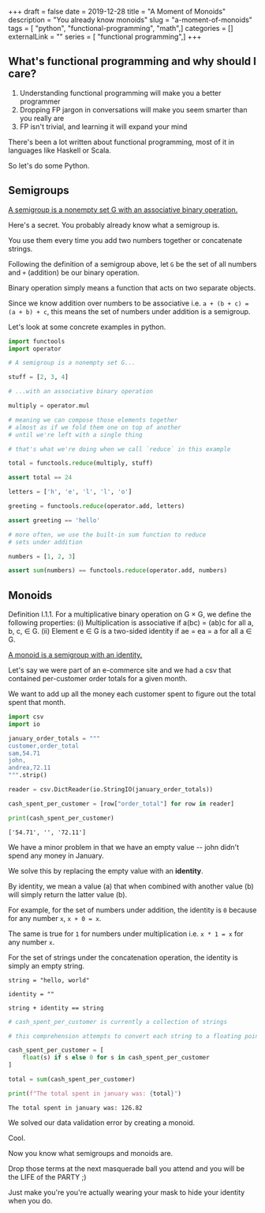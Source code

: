 +++
draft = false
date = 2019-12-28
title = "A Moment of Monoids"
description = "You already know monoids"
slug = "a-moment-of-monoids"
tags = [ "python", "functional-programming", "math",]
categories = []
externalLink = ""
series = [ "functional programming",]
+++
<!--more-->
## What's functional programming and why should I care?

1. Understanding functional programming will make you a better programmer
2. Dropping FP  jargon in conversations will make you seem smarter than you really are
3. FP isn't trivial, and learning it will expand your mind

There's been a lot written about functional programming, most of it in languages like Haskell or Scala.

So let's do some Python.


## Semigroups

[A semigroup is a nonempty set G with an associative binary operation.][1]

Here's a secret. You probably already know what a semigroup is.

You use them every time you add two numbers together or concatenate strings.

Following the definition of a semigroup above, let `G` be the set of all numbers and `+` (addition) be our binary operation.

Binary operation simply means a function that acts on two separate objects.

Since we know addition over numbers to be associative i.e. `a + (b + c) = (a + b) + c`, this means the set of numbers under addition is a semigroup.

Let's look at some concrete examples in python.

[1]: https://faculty.etsu.edu/gardnerr/5410/notes/I-1.pdf


```python
import functools
import operator

# A semigroup is a nonempty set G...

stuff = [2, 3, 4]

# ...with an associative binary operation

multiply = operator.mul

# meaning we can compose those elements together
# almost as if we fold them one on top of another
# until we're left with a single thing

# that's what we're doing when we call `reduce` in this example

total = functools.reduce(multiply, stuff)

assert total == 24

letters = ['h', 'e', 'l', 'l', 'o']

greeting = functools.reduce(operator.add, letters)

assert greeting == 'hello'

# more often, we use the built-in sum function to reduce
# sets under addition

numbers = [1, 2, 3]

assert sum(numbers) == functools.reduce(operator.add, numbers)
```

## Monoids

Definition I.1.1. For a multiplicative binary operation on G × G, we define the
following properties:
(i) Multiplication is associative if a(bc) = (ab)c for all a, b, c, ∈ G.
(ii) Element e ∈ G is a two-sided identity if ae = ea = a for all a ∈ G.

[A monoid is a semigroup with an identity.][1]

[1]: https://faculty.etsu.edu/gardnerr/5410/notes/I-1.pdf

Let's say we were part of an e-commerce site and we had a csv
that contained per-customer order totals for a given month.

We want to add up all the money each customer spent
to figure out the total spent that month.


```python
import csv
import io

january_order_totals = """
customer,order_total
sam,54.71
john,
andrea,72.11
""".strip()

reader = csv.DictReader(io.StringIO(january_order_totals))

cash_spent_per_customer = [row["order_total"] for row in reader]

print(cash_spent_per_customer)
```

    ['54.71', '', '72.11']


We have a minor problem in that we have an empty value -- john didn't spend
any money in January.

We solve this by replacing the empty value with an **identity**.

By identity, we mean a value (a) that when combined with another value (b) will simply return the latter value (b).

For example, for the set of numbers under addition, the identity is `0` because for any number `x`, `x + 0 = x`.

The same is true for `1` for numbers under multiplication i.e. `x * 1 = x` for any number `x`.

For the set of strings under the concatenation operation, the identity is simply an empty string.

```python3
string = "hello, world"

identity = ""

string + identity == string
```

```python
# cash_spent_per_customer is currently a collection of strings

# this comprehension attempts to convert each string to a floating point number UNLESS it is an empty string, in which case it evaluates to 0, the identity for numbers under addition

cash_spent_per_customer = [
    float(s) if s else 0 for s in cash_spent_per_customer
]

total = sum(cash_spent_per_customer)

print(f"The total spent in january was: {total}")
```

    The total spent in january was: 126.82


We solved our data validation error by creating a monoid.

Cool.

Now you know what semigroups and monoids are. 

Drop those terms at the next masquerade ball you attend and you will be the LIFE of the PARTY ;)

Just make you're you're actually wearing your mask to hide your identity when you do.
